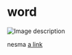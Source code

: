 # word
![Image description](https://scontent.faly2-1.fna.fbcdn.net/v/t1.0-9/35847125_10214044079789324_2024346192594337792_n.jpg?_nc_cat=0&oh=e0ccc392f15201f84c4e8fcc83d537bb&oe=5BA5CC29)

nesma
[a link](https://github.com)
